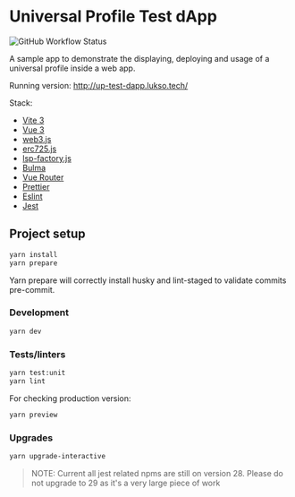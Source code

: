 # Universal Profile Test dApp

![GitHub Workflow Status](https://img.shields.io/github/workflow/status/lukso-network/universalprofile-test-dapp/Build%20and%20Test?label=tests)

A sample app to demonstrate the displaying, deploying and usage of a universal profile inside a web app.

Running version: <http://up-test-dapp.lukso.tech/>

Stack:

- [Vite 3](https://vitejs.dev/guide/)
- [Vue 3](https://vuejs.org/guide/introduction.html)
- [web3.js](https://web3js.readthedocs.io/)
- [erc725.js](https://docs.lukso.tech/tools/erc725js/getting-started/)
- [lsp-factory.js](https://docs.lukso.tech/tools/lsp-factoryjs/getting-started/)
- [Bulma](https://bulma.io/)
- [Vue Router](https://github.com/vuejs/router)
- [Prettier](https://prettier.io/)
- [Eslint](https://eslint.org/)
- [Jest](https://jestjs.io/)

## Project setup

```sh
yarn install
yarn prepare
```

Yarn prepare will correctly install husky and lint-staged to validate commits pre-commit.

### Development

```sh
yarn dev
```

### Tests/linters

```sh
yarn test:unit
yarn lint
```

For checking production version:

```sh
yarn preview
```

### Upgrades

```sh
yarn upgrade-interactive
```

> NOTE: Current all jest related npms are still on version 28. Please do not upgrade to 29 as it's a very
> large piece of work
